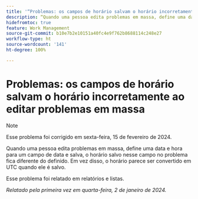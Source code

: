 ```yaml
---
title: '“Problemas: os campos de horário salvam o horário incorretamente ao editar problemas em massa”'
description: “Quando uma pessoa edita problemas em massa, define uma data e hora para um campo de data e salva, o horário salvo nesse campo no problema fica diferente do definido. Em vez disso, o horário parece ser convertido em UTC quando ele é salvo.”
hidefromtoc: true
feature: Work Management
source-git-commit: b10e7b2e10151a40fc4e9f762b8688114c248e27
workflow-type: ht
source-wordcount: '141'
ht-degree: 100%

---
```



# Problemas: os campos de horário salvam o horário incorretamente ao editar problemas em massa

>[!NOTE]
>
>Esse problema foi corrigido em sexta-feira, 15 de fevereiro de 2024.

Quando uma pessoa edita problemas em massa, define uma data e hora para um campo de data e salva, o horário salvo nesse campo no problema fica diferente do definido. Em vez disso, o horário parece ser convertido em UTC quando ele é salvo.

Esse problema foi relatado em relatórios e listas.

_Relatado pela primeira vez em quarta-feira, 2 de janeiro de 2024._
